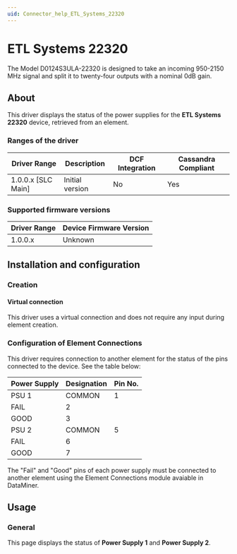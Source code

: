 ```yaml
---
uid: Connector_help_ETL_Systems_22320
---
```


# ETL Systems 22320

The Model D0124S3ULA-22320 is designed to take an incoming 950-2150 MHz signal and split it to twenty-four outputs with a nominal 0dB gain.

## About

This driver displays the status of the power supplies for the **ETL Systems 22320** device, retrieved from an element.

### Ranges of the driver

| **Driver Range**     | **Description** | **DCF Integration** | **Cassandra Compliant** |
|----------------------|-----------------|---------------------|-------------------------|
| 1.0.0.x \[SLC Main\] | Initial version | No                  | Yes                     |

### Supported firmware versions

| **Driver Range** | **Device Firmware Version** |
|------------------|-----------------------------|
| 1.0.0.x          | Unknown                     |

## Installation and configuration

### Creation

#### Virtual connection

This driver uses a virtual connection and does not require any input during element creation.

### Configuration of Element Connections

This driver requires connection to another element for the status of the pins connected to the device. See the table below:

| **Power Supply** | **Designation** | **Pin No.** |
|------------------|-----------------|-------------|
| PSU 1            | COMMON          | 1           |
| FAIL             | 2               |             |
| GOOD             | 3               |             |
| PSU 2            | COMMON          | 5           |
| FAIL             | 6               |             |
| GOOD             | 7               |             |

The "Fail" and "Good" pins of each power supply must be connected to another element using the Element Connections module avaiable in DataMiner.

## Usage

### General

This page displays the status of **Power Supply 1** and **Power Supply 2**.
